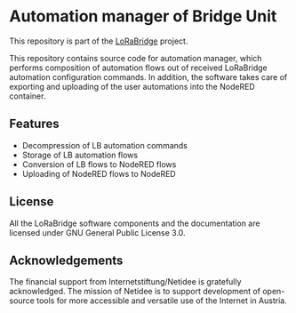 Automation manager of Bridge Unit
============================================

This repository is part of the [LoRaBridge](https://github.com/lorabridge2/lorabridge) project.

This repository contains source code for automation manager, which performs composition of automation
flows out of received LoRaBridge automation configuration commands. In addition, the software takes care of exporting and uploading
of the user automations into the NodeRED container. 

Features
--------
- Decompression of LB automation commands
- Storage of LB automation flows
- Conversion of LB flows to NodeRED flows
- Uploading of NodeRED flows to NodeRED

## License

All the LoRaBridge software components and the documentation are licensed under GNU General Public License 3.0.

## Acknowledgements
The financial support from Internetstiftung/Netidee is gratefully acknowledged. The mission of Netidee is to support development of open-source tools for more accessible and versatile use of the Internet in Austria.